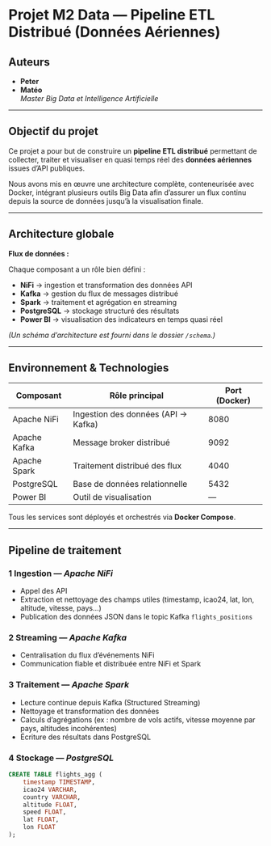 #  Projet M2 Data — Pipeline ETL Distribué (Données Aériennes)

##  Auteurs
- **Peter**  
- **Matéo**  
   *Master Big Data et Intelligence Artificielle*

---

##  Objectif du projet

Ce projet a pour but de construire un **pipeline ETL distribué** permettant de collecter, traiter et visualiser en quasi temps réel des **données aériennes** issues d’API publiques.

Nous avons mis en œuvre une architecture complète, conteneurisée avec Docker, intégrant plusieurs outils Big Data afin d’assurer un flux continu depuis la source de données jusqu’à la visualisation finale.

---

##  Architecture globale

**Flux de données :**


Chaque composant a un rôle bien défini :
- **NiFi** → ingestion et transformation des données API  
- **Kafka** → gestion du flux de messages distribué  
- **Spark** → traitement et agrégation en streaming  
- **PostgreSQL** → stockage structuré des résultats  
- **Power BI** → visualisation des indicateurs en temps quasi réel  

*(Un schéma d’architecture est fourni dans le dossier `/schema`.)*

---

##  Environnement & Technologies

| Composant | Rôle principal | Port (Docker) |
|------------|----------------|---------------|
| Apache NiFi | Ingestion des données (API → Kafka) | 8080 |
| Apache Kafka | Message broker distribué | 9092 |
| Apache Spark | Traitement distribué des flux | 4040 |
| PostgreSQL | Base de données relationnelle | 5432 |
| Power BI | Outil de visualisation | — |

Tous les services sont déployés et orchestrés via **Docker Compose**.

---

##  Pipeline de traitement

### 1 Ingestion — *Apache NiFi*
- Appel des API
- Extraction et nettoyage des champs utiles (timestamp, icao24, lat, lon, altitude, vitesse, pays…)
- Publication des données JSON dans le topic Kafka `flights_positions`

### 2️ Streaming — *Apache Kafka*
- Centralisation du flux d’événements NiFi
- Communication fiable et distribuée entre NiFi et Spark

### 3️ Traitement — *Apache Spark*
- Lecture continue depuis Kafka (Structured Streaming)
- Nettoyage et transformation des données
- Calculs d’agrégations (ex : nombre de vols actifs, vitesse moyenne par pays, altitudes incohérentes)
- Écriture des résultats dans PostgreSQL

### 4️ Stockage — *PostgreSQL*
```sql
CREATE TABLE flights_agg (
    timestamp TIMESTAMP,
    icao24 VARCHAR,
    country VARCHAR,
    altitude FLOAT,
    speed FLOAT,
    lat FLOAT,
    lon FLOAT
);
